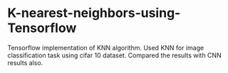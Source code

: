 # K-nearest-neighbors-using-Tensorflow
Tensorflow implementation of KNN algorithm. Used KNN for image classification task using cifar 10 dataset. Compared the results with CNN results also.
